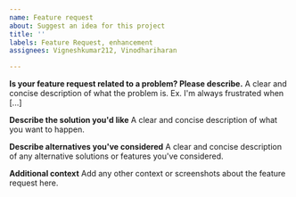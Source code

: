```yaml
---
name: Feature request
about: Suggest an idea for this project
title: ''
labels: Feature Request, enhancement
assignees: Vigneshkumar212, Vinodhariharan

---
```


**Is your feature request related to a problem? Please describe.**
A clear and concise description of what the problem is. Ex. I'm always frustrated when [...]

**Describe the solution you'd like**
A clear and concise description of what you want to happen.

**Describe alternatives you've considered**
A clear and concise description of any alternative solutions or features you've considered.

**Additional context**
Add any other context or screenshots about the feature request here.
